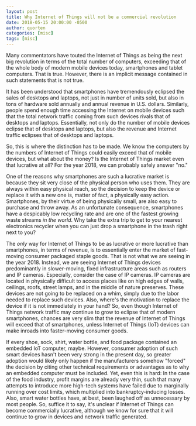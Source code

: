 ```yaml
---
layout: post
title: Why Internet of Things will not be a commercial revolution
date: 2018-05-15 20:00:00 -0500
author: quorten
categories: [misc]
tags: [misc]
---
```


Many commentators have touted the Internet of Things as being the next
big revolution in terms of the total number of computers, exceeding
that of the whole body of modern mobile devices today, smartphones and
tablet computers.  That is true.  However, there is an implicit
message contained in such statements that is not true.

It has been understood that smartphones have tremendously eclipsed the
sales of desktops and laptops, not just in number of units sold, but
also in tons of hardware sold annually and annual revenue in
U.S. dollars.  Similarly, people spend enough time accessing the
Internet on mobile devices such that the total network traffic coming
from such devices rivals that of desktops and laptops.  Essentially,
not only do the number of mobile devices eclipse that of desktops and
laptops, but also the revenue and Internet traffic eclipses that of
desktops and laptops.

<!-- more -->

So, this is where the distinction has to be made.  We know the
computers by the numbers of Internet of Things could easily exceed
that of mobile devices, but what about the money?  Is the Internet of
Things market even that lucrative at all?  For the year 2018, we can
probably safely answer "no."

One of the reasons why smartphones are such a lucrative market is
because they sit very close of the physical person who uses them.
They are always within easy physical reach, so the decision to keep
the device or replace it with a new one is, matter of fact, a
physically easy action.  Smartphones, by their virtue of being
physically small, are also easy to purchase and throw away.  As an
unfortunate consequence, smartphones have a despicably low recycling
rate and are one of the fastest growing waste streams _in the world_.
Why take the extra trip to get to your nearest electronics recycler
when you can just drop a smartphone in the trash right next to you?

The _only_ way for Internet of Things to be as lucrative or more
lucrative than smartphones, in terms of revenue, is to essentially
enter the market of fast-moving consumer packaged staple goods.  That
is not what we are seeing in the year 2018.  Instead, we are seeing
Internet of Things devices predominantly in slower-moving, fixed
infrastructure areas such as routers and IP cameras.  Especially,
consider the case of IP cameras.  IP cameras are located in physically
difficult to access places like on high edges of walls, ceilings,
roofs, street lamps, and in the middle of nature preserves.  These
devices are not going to be replaced on a whim, simply due to the
labor needed to replace such devices.  Also, where's the motivation to
replace the device if it is not immediately in your hand?  So, even
though Internet of Things network traffic may continue to grow to
eclipse that of modern smartphones, chances are very slim that the
revenue of Internet of Things will exceed that of smartphones, unless
Internet of Things (IoT) devices can make inroads into faster-moving
consumer goods.

If every shoe, sock, shirt, water bottle, and food package contained
an embedded IoT computer, maybe.  However, consumer adoption of such
smart devices hasn't been very strong in the present day, so greater
adoption would likely only happen if the manufacturers somehow
"forced" the decision by citing other technical requirements or
advantages as to why an embedded computer must be included.  Yet, even
this is hard: In the case of the food industry, profit margins are
already very thin, such that many attempts to introduce more high-tech
systems have failed due to marginally running over cost limits, which
multiplied into bankruptcy-inducing losses.  Also, smart water bottles
have, at best, been laughed off as unnecessary by most people.  So,
suffice it to say, it's unclear if Internet of Things can become
commercially lucrative, although we know for sure that it will
continue to grow in devices and network traffic generated.
